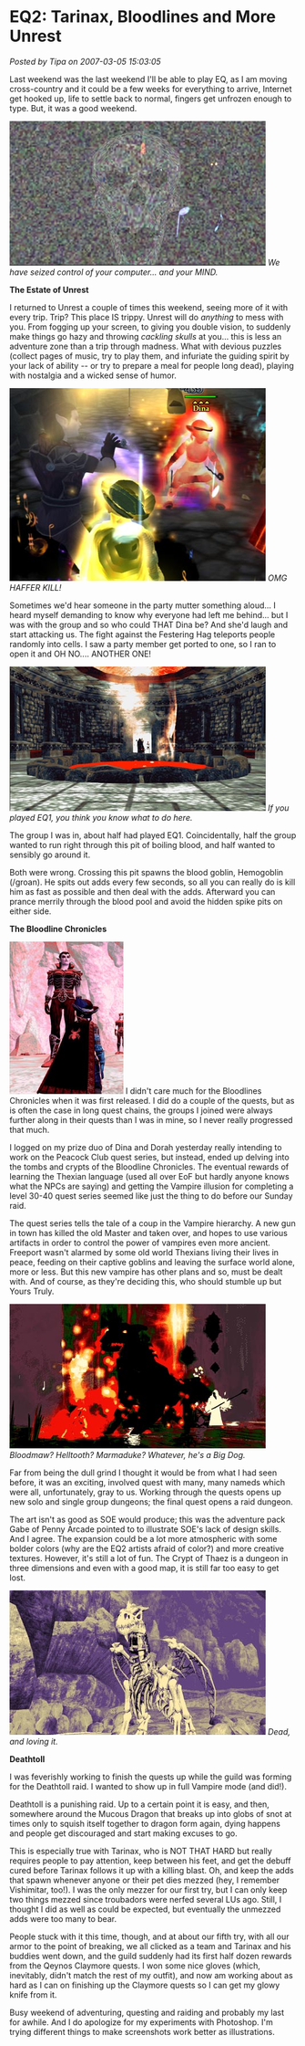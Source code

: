 # EQ2: Tarinax, Bloodlines and More Unrest

*Posted by Tipa on 2007-03-05 15:03:05*

Last weekend was the last weekend I'll be able to play EQ, as I am moving cross-country and it could be a few weeks for everything to arrive, Internet get hooked up, life to settle back to normal, fingers get unfrozen enough to type.
But, it was a good weekend.



*![wk-skull.jpg](../uploads/2007/03/wk-skull.jpg)
We have seized control of your computer... and your MIND.*

**The Estate of Unrest**

I returned to Unrest a couple of times this weekend, seeing more of it with every trip. Trip? This place IS trippy. Unrest will do *anything* to mess with you. From fogging up your screen, to giving you double vision, to suddenly make things go hazy and throwing *cackling skulls* at you... this is less an adventure zone than a trip through madness. What with devious puzzles (collect pages of music, try to play them, and infuriate the guiding spirit by your lack of ability -- or try to prepare a meal for people long dead), playing with nostalgia and a wicked sense of humor.

*![wk-dina.jpg](../uploads/2007/03/wk-dina.jpg)
OMG HAFFER KILL!*

Sometimes we'd hear someone in the party mutter something aloud... I heard myself demanding to know why everyone had left me behind... but I was with the group and so who could THAT Dina be? And she'd laugh and start attacking us. The fight against the Festering Hag teleports people randomly into cells. I saw a party member get ported to one, so I ran to open it and OH NO.... ANOTHER ONE!

*![wk-lavatrap.jpg](../uploads/2007/03/wk-lavatrap.jpg)
If you played EQ1, you think you know what to do here.*

The group I was in, about half had played EQ1. Coincidentally, half the group wanted to run right through this pit of boiling blood, and half wanted to sensibly go around it.

Both were wrong. Crossing this pit spawns the blood goblin, Hemogoblin (/groan). He spits out adds every few seconds, so all you can really do is kill him as fast as possible and then deal with the adds. Afterward you can prance merrily through the blood pool and avoid the hidden spike pits on either side.

**The Bloodline Chronicles**

![wk-vampire.jpg](../uploads/2007/03/wk-vampire.jpg) I didn't care much for the Bloodlines Chronicles when it was first released. I did do a couple of the quests, but as is often the case in long quest chains, the groups I joined were always further along in their quests than I was in mine, so I never really progressed that much.

I logged on my prize duo of Dina and Dorah yesterday really intending to work on the Peacock Club quest series, but instead, ended up delving into the tombs and crypts of the Bloodline Chronicles. The eventual rewards of learning the Thexian language (used all over EoF but hardly anyone knows what the NPCs are saying) and getting the Vampire illusion for completing a level 30-40 quest series seemed like just the thing to do before our Sunday raid.

The quest series tells the tale of a coup in the Vampire hierarchy. A new gun in town has killed the old Master and taken over, and hopes to use various artifacts in order to control the power of vampires even more ancient. Freeport wasn't alarmed by some old world Thexians living their lives in peace, feeding on their captive goblins and leaving the surface world alone, more or less. But this new vampire has other plans and so, must be dealt with. And of course, as they're deciding this, who should stumble up but Yours Truly.

*![wk-hellhound.jpg](../uploads/2007/03/wk-hellhound.jpg)
Bloodmaw? Helltooth? Marmaduke? Whatever, he's a Big Dog.*

Far from being the dull grind I thought it would be from what I had seen before, it was an exciting, involved quest with many, many nameds which were all, unfortunately, gray to us. Working through the quests opens up new solo and single group dungeons; the final quest opens a raid dungeon.

The art isn't as good as SOE would produce; this was the adventure pack Gabe of Penny Arcade pointed to to illustrate SOE's lack of design skills. And I agree. The expansion could be a lot more atmospheric with some bolder colors (why are the EQ2 artists afraid of color?) and more creative textures. However, it's still a lot of fun. The Crypt of Thaez is a dungeon in three dimensions and even with a good map, it is still far too easy to get lost.

*![wk-tarinax.jpg](../uploads/2007/03/wk-tarinax.jpg)
Dead, and loving it.*

**Deathtoll**

I was feverishly working to finish the quests up while the guild was forming for the Deathtoll raid. I wanted to show up in full Vampire mode (and did!).

Deathtoll is a punishing raid. Up to a certain point it is easy, and then, somewhere around the Mucous Dragon that breaks up into globs of snot at times only to squish itself together to dragon form again, dying happens and people get discouraged and start making excuses to go.

This is especially true with Tarinax, who is NOT THAT HARD but really requires people to pay attention, keep between his feet, and get the debuff cured before Tarinax follows it up with a killing blast. Oh, and keep the adds that spawn whenever anyone or their pet dies mezzed (hey, I remember Vishimitar, too!). I was the only mezzer for our first try, but I can only keep two things mezzed since troubadors were nerfed several LUs ago. Still, I thought I did as well as could be expected, but eventually the unmezzed adds were too many to bear.

People stuck with it this time, though, and at about our fifth try, with all our armor to the point of breaking, we all clicked as a team and Tarinax and his buddies went down, and the guild suddenly had its first half dozen rewards from the Qeynos Claymore quests. I won some nice gloves (which, inevitably, didn't match the rest of my outfit), and now am working about as hard as I can on finishing up the Claymore quests so I can get my glowy knife from it.

Busy weekend of adventuring, questing and raiding and probably my last for awhile. And I do apologize for my experiments with Photoshop. I'm trying different things to make screenshots work better as illustrations.










